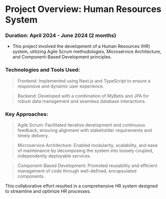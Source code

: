 # Project Overview: Human Resources System
### Duration: April 2024 - June 2024 (2 months)

* This project involved the development of a Human Resources (HR) system, utilizing Agile Scrum methodologies, Microservice Architecture, and Component-Based Development principles.

### Technologies and Tools Used:

> Frontend: Implemented using Next.js and TypeScript to ensure a responsive and dynamic user experience.

> Backend: Developed with a combination of MyBatis and JPA for robust data management and seamless database interactions.

### Key Approaches:

> Agile Scrum: Facilitated iterative development and continuous feedback, ensuring alignment with stakeholder requirements and timely delivery.

> Microservice Architecture: Enabled modularity, scalability, and ease of maintenance by decomposing the system into loosely coupled, independently deployable services.

> Component-Based Development: Promoted reusability and efficient management of code through well-defined, encapsulated components.


This collaborative effort resulted in a comprehensive HR system designed to streamline and optimize HR processes.
